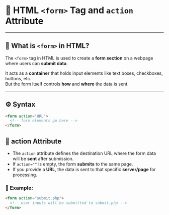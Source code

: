 # 📝 HTML `<form>` Tag and `action` Attribute

---

## 📌 What is `<form>` in HTML?

The `<form>` tag in HTML is used to create a **form section** on a webpage where users can **submit data**.

It acts as a **container** that holds input elements like text boxes, checkboxes, buttons, etc.  
But the form itself controls **how** and **where** the data is sent.

---

## ⚙️ Syntax

```html
<form action="URL">
  <!-- form elements go here -->
</form>
```

## 🔗 action Attribute
- The `action` attribute defines the destination URL where the form data will be **sent** after submission.
- If `action=""` is empty, the form **submits** to the same page.
- If you provide a **URL**, the data is sent to that specific **server/page** for processing.

### 📌 Example:
```html
<form action="submit.php">
  <!-- user inputs will be submitted to submit.php -->
</form>
```

